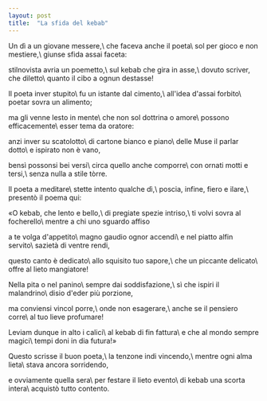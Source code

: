 ```yaml
---
layout: post
title:  "La sfida del kebab"
---
```


Un dì a un giovane messere,\\
che faceva anche il poeta\\
sol per gioco e non mestiere,\\
giunse sfida assai faceta:

stilnovista avria un poemetto,\\
sul kebab che gira in asse,\\
dovuto scriver, che diletto\\
quanto il cibo a ognun destasse!

Il poeta inver stupito\\
fu un istante dal cimento,\\
all'idea d'assai forbito\\
poetar sovra un alimento;

ma gli venne lesto in mente\\
che non sol dottrina o amore\\
possono efficacemente\\
esser tema da oratore:

anzi inver su scatolotto\\
di cartone bianco e piano\\
delle Muse il parlar dotto\\
e ispirato non è vano,

bensì possonsi bei versi\\
circa quello anche comporre\\
con ornati motti e tersi,\\
senza nulla a stile tòrre.

Il poeta a meditare\\
stette intento qualche dì,\\
poscia, infine, fiero e ilare,\\
presentò il poema qui:

«O kebab, che lento e bello,\\
di pregiate spezie intriso,\\
ti volvi sovra al focherello\\
mentre a chi uno sguardo affiso

a te volga d'appetito\\
magno gaudio ognor accendi\\
e nel piatto alfin servito\\
sazietà di ventre rendi,

questo canto è dedicato\\
allo squisito tuo sapore,\\
che un piccante delicato\\
offre al lieto mangiatore!

Nella pita o nel panino\\
sempre dai soddisfazione,\\
sì che ispiri il malandrino\\
disio d'eder più porzione,

ma conviensi vincol porre,\\
onde non esagerare,\\
anche se il pensiero corre\\
al tuo lieve profumare!

Leviam dunque in alto i calici\\
al kebab di fin fattura\\
e che al mondo sempre magici\\
tempi doni in dia futura!»

Questo scrisse il buon poeta,\\
la tenzone indi vincendo,\\
mentre ogni alma lieta\\
stava ancora sorridendo,

e ovviamente quella sera\\
per festare il lieto evento\\
di kebab una scorta intera\\
acquistò tutto contento.